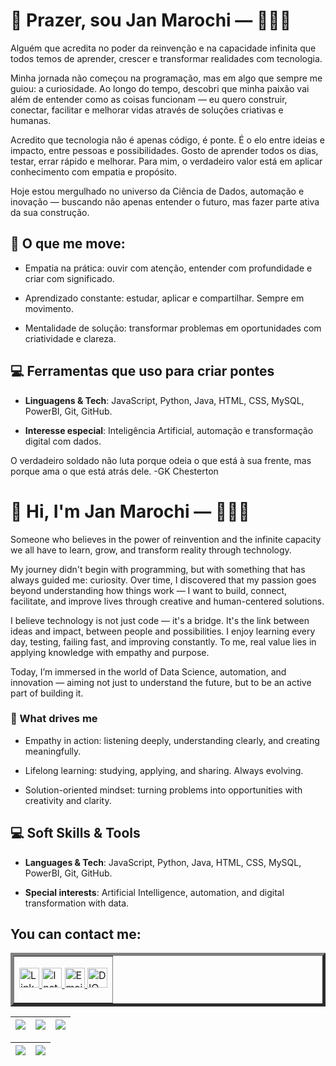 
# 👋 Prazer, sou Jan Marochi — 👨🏻‍💻

Alguém que acredita no poder da reinvenção e na capacidade infinita que todos temos de aprender, crescer e transformar realidades com tecnologia.

Minha jornada não começou na programação, mas em algo que sempre me guiou: a curiosidade. Ao longo do tempo, descobri que minha paixão vai além de entender como as coisas funcionam — eu quero construir, conectar, facilitar e melhorar vidas através de soluções criativas e humanas.

Acredito que tecnologia não é apenas código, é ponte. É o elo entre ideias e impacto, entre pessoas e possibilidades. Gosto de aprender todos os dias, testar, errar rápido e melhorar. Para mim, o verdadeiro valor está em aplicar conhecimento com empatia e propósito.

Hoje estou mergulhado no universo da Ciência de Dados, automação e inovação — buscando não apenas entender o futuro, mas fazer parte ativa da sua construção.

## 🧠 O que me move:
- Empatia na prática: ouvir com atenção, entender com profundidade e criar com significado.

- Aprendizado constante: estudar, aplicar e compartilhar. Sempre em movimento.

- Mentalidade de solução: transformar problemas em oportunidades com criatividade e clareza.

## 💻 Ferramentas que uso para criar pontes

- **Linguagens & Tech**: JavaScript, Python, Java, HTML, CSS, MySQL, PowerBI, Git, GitHub.

- **Interesse especial**: Inteligência Artificial, automação e transformação digital com dados.

O verdadeiro soldado não luta porque odeia o que está à sua frente, mas porque ama o que está atrás dele. -GK Chesterton



# 👋 Hi, I'm Jan Marochi — 👨🏻‍💻

Someone who believes in the power of reinvention and the infinite capacity we all have to learn, grow, and transform reality through technology.

My journey didn't begin with programming, but with something that has always guided me: curiosity. Over time, I discovered that my passion goes beyond understanding how things work — I want to build, connect, facilitate, and improve lives through creative and human-centered solutions.

I believe technology is not just code — it's a bridge. It's the link between ideas and impact, between people and possibilities. I enjoy learning every day, testing, failing fast, and improving constantly. To me, real value lies in applying knowledge with empathy and purpose.

Today, I’m immersed in the world of Data Science, automation, and innovation — aiming not just to understand the future, but to be an active part of building it.



### 🚀 What drives me
- Empathy in action: listening deeply, understanding clearly, and creating meaningfully.

- Lifelong learning: studying, applying, and sharing. Always evolving.
  
- Solution-oriented mindset: turning problems into opportunities with creativity and clarity.



## 💻 Soft Skills & Tools

- **Languages & Tech**: JavaScript, Python, Java, HTML, CSS, MySQL, PowerBI, Git, GitHub.
  
- **Special interests**: Artificial Intelligence, automation, and digital transformation with data.
  

## You can contact me:
<table border="5" cellspacing="10" cellpadding="5">
  <tr>
    <td style="border: 30;">
      <p>
        <a href="https://www.linkedin.com/in/jan-marchi/">
          <img width="32" src="https://cdn.jsdelivr.net/gh/devicons/devicon/icons/linkedin/linkedin-original.svg" alt="LinkedIn"/>
        </a>
        <a href="https://www.instagram.com/jan_marochi/">
          <img width="32"  src="https://upload.wikimedia.org/wikipedia/commons/a/a5/Instagram_icon.png" alt="Instagram"/>
        </a>
        <a href="mailto:janmarochi445@gmail.com">
          <img width="32" src="https://upload.wikimedia.org/wikipedia/commons/4/4e/Mail_%28iOS%29.svg" alt="Email"/>
        </a>
        <a href="https://web.dio.me/users/janmarchi445?tab=achievements">
          <img width="32"  src="https://hermes.digitalinnovation.one/assets/diome/logo.svg" alt="DIO"/>
        </a>
      </p>
    </td>
  </tr>
</table>



| ![](http://github-profile-summary-cards.vercel.app/api/cards/stats?username=JanMarchi&theme=nord_dark) | ![](http://github-profile-summary-cards.vercel.app/api/cards/repos-per-language?username=JanMarchi&hide=Html&theme=nord_dark) | ![](http://github-profile-summary-cards.vercel.app/api/cards/most-commit-language?username=JanMarchi&theme=nord_dark) |
| :-: | :-: | :-: |

| ![](http://github-profile-summary-cards.vercel.app/api/cards/profile-details?username=JanMarchi&theme=nord_dark) | ![](https://github-readme-streak-stats.herokuapp.com/?user=JanMarchi&hide_border=true&date_format=M%20j%5B%2C%20Y%5D&background=2D3742&stroke=2D3742&ring=6bbbca&fire=6bbbca&currStreakNum=fff&sideNums=6bbbca&currStreakLabel=6bbbca&sideLabels=fff&dates=fff) |
| :-: | :-: |

